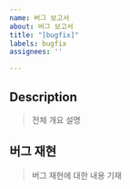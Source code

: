 ```yaml
---
name: 버그 보고서
about: 버그 보고서
title: "[bugfix]"
labels: bugfix
assignees: ''

---
```


## Description

> 전체 개요 설명

## 버그 재현

> 버그 재현에 대한 내용 기재
